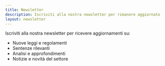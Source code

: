 ```yaml
---
title: Newsletter
description: Iscriviti alla nostra newsletter per rimanere aggiornato
layout: newsletter
---
```


Iscriviti alla nostra newsletter per ricevere aggiornamenti su:

- Nuove leggi e regolamenti
- Sentenze rilevanti
- Analisi e approfondimenti
- Notizie e novità del settore 